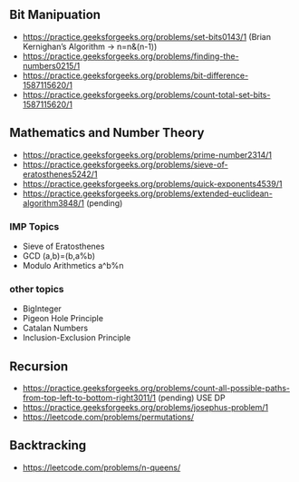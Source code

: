 ## Bit Manipuation
- https://practice.geeksforgeeks.org/problems/set-bits0143/1 (Brian Kernighan’s Algorithm -> n=n&(n-1))
- https://practice.geeksforgeeks.org/problems/finding-the-numbers0215/1
- https://practice.geeksforgeeks.org/problems/bit-difference-1587115620/1
- https://practice.geeksforgeeks.org/problems/count-total-set-bits-1587115620/1
## Mathematics and Number Theory
- https://practice.geeksforgeeks.org/problems/prime-number2314/1
- https://practice.geeksforgeeks.org/problems/sieve-of-eratosthenes5242/1
- https://practice.geeksforgeeks.org/problems/quick-exponents4539/1
- https://practice.geeksforgeeks.org/problems/extended-euclidean-algorithm3848/1 (pending)
### IMP Topics
- Sieve of Eratosthenes
- GCD   (a,b)=(b,a%b)
- Modulo Arithmetics   a^b%n
### other topics
- BigInteger
- Pigeon Hole Principle
- Catalan Numbers
- Inclusion-Exclusion Principle
## Recursion
- https://practice.geeksforgeeks.org/problems/count-all-possible-paths-from-top-left-to-bottom-right3011/1 (pending) USE DP
- https://practice.geeksforgeeks.org/problems/josephus-problem/1
- https://leetcode.com/problems/permutations/
## Backtracking
- https://leetcode.com/problems/n-queens/
